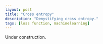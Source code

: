 ```yaml
---
layout: post
title: "Cross entropy"
description: "Demystifying cross entropy."
tags: [loss function, machinelearning]
---
```


Under construction.